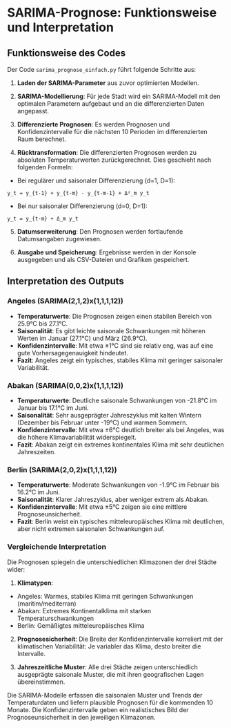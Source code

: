 # SARIMA-Prognose: Funktionsweise und Interpretation

## Funktionsweise des Codes

Der Code `sarima_prognose_einfach.py` führt folgende Schritte aus:

1. **Laden der SARIMA-Parameter** aus zuvor optimierten Modellen.

2. **SARIMA-Modellierung**: Für jede Stadt wird ein SARIMA-Modell mit den optimalen Parametern aufgebaut und an die differenzierten Daten angepasst.

3. **Differenzierte Prognosen**: Es werden Prognosen und Konfidenzintervalle für die nächsten 10 Perioden im differenzierten Raum berechnet.

4. **Rücktransformation**: Die differenzierten Prognosen werden zu absoluten Temperaturwerten zurückgerechnet. Dies geschieht nach folgenden Formeln:
- Bei regulärer und saisonaler Differenzierung (d=1, D=1):
```
y_t = y_{t-1} + y_{t-m} - y_{t-m-1} + Δ²_m y_t
```
- Bei nur saisonaler Differenzierung (d=0, D=1):
```
y_t = y_{t-m} + Δ_m y_t
```

5. **Datumserweiterung**: Den Prognosen werden fortlaufende Datumsangaben zugewiesen.

6. **Ausgabe und Speicherung**: Ergebnisse werden in der Konsole ausgegeben und als CSV-Dateien und Grafiken gespeichert.

## Interpretation des Outputs

### Angeles (SARIMA(2,1,2)x(1,1,1,12))

- **Temperaturwerte**: Die Prognosen zeigen einen stabilen Bereich von 25.9°C bis 27.1°C.
- **Saisonalität**: Es gibt leichte saisonale Schwankungen mit höheren Werten im Januar (27.1°C) und März (26.9°C).
- **Konfidenzintervalle**: Mit etwa ±1°C sind sie relativ eng, was auf eine gute Vorhersagegenauigkeit hindeutet.
- **Fazit**: Angeles zeigt ein typisches, stabiles Klima mit geringer saisonaler Variabilität.

### Abakan (SARIMA(0,0,2)x(1,1,1,12))

- **Temperaturwerte**: Deutliche saisonale Schwankungen von -21.8°C im Januar bis 17.1°C im Juni.
- **Saisonalität**: Sehr ausgeprägter Jahreszyklus mit kalten Wintern (Dezember bis Februar unter -19°C) und warmen Sommern.
- **Konfidenzintervalle**: Mit etwa ±6°C deutlich breiter als bei Angeles, was die höhere Klimavariabilität widerspiegelt.
- **Fazit**: Abakan zeigt ein extremes kontinentales Klima mit sehr deutlichen Jahreszeiten.

### Berlin (SARIMA(2,0,2)x(1,1,1,12))

- **Temperaturwerte**: Moderate Schwankungen von -1.9°C im Februar bis 16.2°C im Juni.
- **Saisonalität**: Klarer Jahreszyklus, aber weniger extrem als Abakan.
- **Konfidenzintervalle**: Mit etwa ±5°C zeigen sie eine mittlere Prognoseunsicherheit.
- **Fazit**: Berlin weist ein typisches mitteleuropäisches Klima mit deutlichen, aber nicht extremen saisonalen Schwankungen auf.

### Vergleichende Interpretation

Die Prognosen spiegeln die unterschiedlichen Klimazonen der drei Städte wider:

1. **Klimatypen**:
- Angeles: Warmes, stabiles Klima mit geringen Schwankungen (maritim/mediterran)
- Abakan: Extremes Kontinentalklima mit starken Temperaturschwankungen
- Berlin: Gemäßigtes mitteleuropäisches Klima

2. **Prognosesicherheit**: Die Breite der Konfidenzintervalle korreliert mit der klimatischen Variabilität: Je variabler das Klima, desto breiter die Intervalle.

3. **Jahreszeitliche Muster**: Alle drei Städte zeigen unterschiedlich ausgeprägte saisonale Muster, die mit ihren geografischen Lagen übereinstimmen.

Die SARIMA-Modelle erfassen die saisonalen Muster und Trends der Temperaturdaten und liefern plausible Prognosen für die kommenden 10 Monate. Die Konfidenzintervalle geben ein realistisches Bild der Prognoseunsicherheit in den jeweiligen Klimazonen.